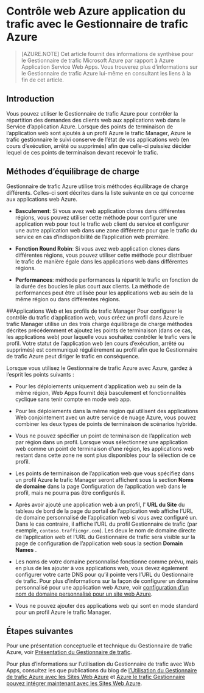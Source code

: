 <properties
    pageTitle="Contrôle web Azure application du trafic avec le Gestionnaire de trafic Azure"
    description="Cet article fournit des informations de synthèse pour le Gestionnaire de trafic Azure par rapport aux applications web Azure."
    services="app-service\web"
    documentationCenter=""
    authors="cephalin"
    writer="cephalin"
    manager="wpickett"
    editor="mollybos"/>

<tags
    ms.service="app-service-web"
    ms.workload="web"
    ms.tgt_pltfrm="na"
    ms.devlang="na"
    ms.topic="article"
    ms.date="02/25/2016"
    ms.author="cephalin"/>

# <a name="controlling-azure-web-app-traffic-with-azure-traffic-manager"></a>Contrôle web Azure application du trafic avec le Gestionnaire de trafic Azure

> [AZURE.NOTE] Cet article fournit des informations de synthèse pour le Gestionnaire de trafic Microsoft Azure par rapport à Azure Application Service Web Apps. Vous trouverez plus d’informations sur le Gestionnaire de trafic Azure lui-même en consultant les liens à la fin de cet article.

## <a name="introduction"></a>Introduction
Vous pouvez utiliser le Gestionnaire de trafic Azure pour contrôler la répartition des demandes des clients web aux applications web dans le Service d’application Azure. Lorsque des points de terminaison de l’application web sont ajoutés à un profil Azure le trafic Manager, Azure le trafic gestionnaire le suivi conserve de l’état de vos applications web (en cours d’exécution, arrêté ou supprimés) afin que celle-ci puissiez décider lequel de ces points de terminaison devant recevoir le trafic.

## <a name="load-balancing-methods"></a>Méthodes d’équilibrage de charge
Gestionnaire de trafic Azure utilise trois méthodes équilibrage de charge différents. Celles-ci sont décrites dans la liste suivante en ce qui concerne aux applications web Azure.

* **Basculement**: Si vous avez web application clones dans différentes régions, vous pouvez utiliser cette méthode pour configurer une application web pour tout le trafic web client du service et configurer une autre application web dans une zone différente pour que le trafic du service en cas d’indisponibilité de l’application web première.

* **Fonction Round Robin**: Si vous avez web application clones dans différentes régions, vous pouvez utiliser cette méthode pour distribuer le trafic de manière égale dans les applications web dans différentes régions.

* **Performances**: méthode performances la répartit le trafic en fonction de la durée des boucles le plus court aux clients. La méthode de performances peut être utilisée pour les applications web au sein de la même région ou dans différentes régions.

##<a name="web-apps-and-traffic-manager-profiles"></a>Applications Web et les profils de trafic Manager
Pour configurer le contrôle du trafic d’application web, vous créez un profil dans Azure le trafic Manager utilise un des trois charge équilibrage de charge méthodes décrites précédemment et ajoutez les points de terminaison (dans ce cas, les applications web) pour laquelle vous souhaitez contrôler le trafic vers le profil. Votre statut de l’application web (en cours d’exécution, arrêté ou supprimés) est communiqué régulièrement au profil afin que le Gestionnaire de trafic Azure peut diriger le trafic en conséquence.

Lorsque vous utilisez le Gestionnaire de trafic Azure avec Azure, gardez à l’esprit les points suivants :

* Pour les déploiements uniquement d’application web au sein de la même région, Web Apps fournit déjà basculement et fonctionnalités cyclique sans tenir compte en mode web app.

* Pour les déploiements dans la même région qui utilisent des applications Web conjointement avec un autre service de nuage Azure, vous pouvez combiner les deux types de points de terminaison de scénarios hybride.

* Vous ne pouvez spécifier un point de terminaison de l’application web par région dans un profil. Lorsque vous sélectionnez une application web comme un point de terminaison d’une région, les applications web restant dans cette zone ne sont plus disponibles pour la sélection de ce profil.

* Les points de terminaison de l’application web que vous spécifiez dans un profil Azure le trafic Manager seront affichent sous la section **Noms de domaine** dans la page Configuration de l’application web dans le profil, mais ne pourra pas être configurés il.

* Après avoir ajouté une application web à un profil, l' **URL du Site** du tableau de bord de la page du portail de l’application web affiche l’URL de domaine personnalisé de l’application web si vous avez configuré un. Dans le cas contraire, il affiche l’URL du profil Gestionnaire de trafic (par exemple, `contoso.trafficmgr.com`). Les deux le nom de domaine directe de l’application web et l’URL du Gestionnaire de trafic sera visible sur la page de configuration de l’application web sous la section **Domain Names** .

* Les noms de votre domaine personnalisé fonctionne comme prévu, mais en plus de les ajouter à vos applications web, vous devez également configurer votre carte DNS pour qu’il pointe vers l’URL du Gestionnaire de trafic. Pour plus d’informations sur la façon de configurer un domaine personnalisé pour une application web Azure, voir [configuration d’un nom de domaine personnalisé pour un site web Azure](web-sites-custom-domain-name.md).

* Vous ne pouvez ajouter des applications web qui sont en mode standard pour un profil Azure le trafic Manager.

## <a name="next-steps"></a>Étapes suivantes

Pour une présentation conceptuelle et technique du Gestionnaire de trafic Azure, voir [Présentation du Gestionnaire de trafic](../traffic-manager/traffic-manager-overview.md).

Pour plus d’informations sur l’utilisation du Gestionnaire de trafic avec Web Apps, consultez les que publications du blog de [l’Utilisation du Gestionnaire de trafic Azure avec les Sites Web Azure](http://blogs.msdn.com/b/waws/archive/2014/03/18/using-windows-azure-traffic-manager-with-waws.aspx) et [Azure le trafic Gestionnaire pouvez intégrer maintenant avec les Sites Web Azure](https://azure.microsoft.com/blog/2014/03/27/azure-traffic-manager-can-now-integrate-with-azure-web-sites/).

